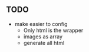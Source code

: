 ## TODO
- make easier to config
  - Only html is the wrapper
  - images as array
  - generate all html
